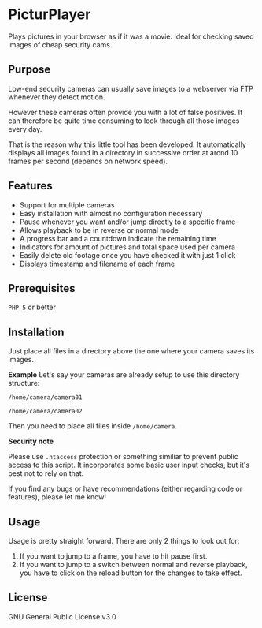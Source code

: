 # PicturPlayer
Plays pictures in your browser as if it was a movie. Ideal for checking saved images of cheap security cams.

## Purpose 
Low-end security cameras can usually save images to a webserver via FTP whenever they detect motion.

However these cameras often provide you with a lot of false positives. It can therefore be quite time consuming 
to look through all those images every day.

That is the reason why this little tool has been developed. It automatically displays all images 
found in a directory in successive order at arond 10 frames per second (depends on network speed).

## Features
- Support for multiple cameras
- Easy installation with almost no configuration necessary
- Pause whenever you want and/or jump directly to a specific frame
- Allows playback to be in reverse or normal mode
- A progress bar and a countdown indicate the remaining time
- Indicators for amount of pictures and total space used per camera
- Easily delete old footage once you have checked it with just 1 click
- Displays timestamp and filename of each frame

## Prerequisites
``PHP 5`` or better

## Installation
Just place all files in a directory above the one where your camera saves its images. 

**Example**
Let's say your cameras are already setup to use this directory structure:

``/home/camera/camera01``

``/home/camera/camera02``

Then you need to place all files inside ``/home/camera``. 

**Security note**

Please use ``.htaccess`` protection or something similiar to prevent public access to this script. 
It incorporates some basic user input checks, but it's best not to rely on that.

If you find any bugs or have recommendations (either regarding code or features), please let me know!

## Usage

Usage is pretty straight forward. There are only 2 things to look out for:

1. If you want to jump to a frame, you have to hit pause first.
2. If you want to jump to a switch between normal and reverse playback, you have to click on the reload button 
for the changes to take effect.

## License

GNU General Public License v3.0
